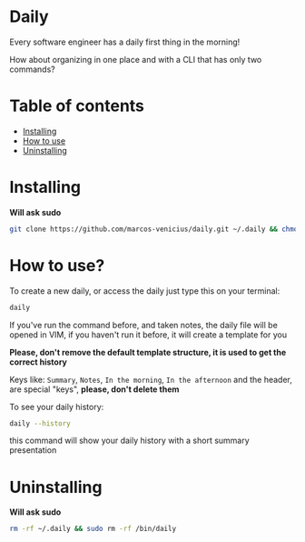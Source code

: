 # Daily

Every software engineer has a daily first thing in the morning!

How about organizing in one place and with a CLI that has only two commands?

# Table of contents

- [Installing](#installing)
- [How to use](#how-to-use)
- [Uninstalling](#uninstalling)

# Installing

**Will ask sudo**

```bash
git clone https://github.com/marcos-venicius/daily.git ~/.daily && chmod u+x ~/.daily/main.py && sudo ln -s ~/.daily/main.py /bin/daily && clear && daily --help
```

# How to use?

To create a new daily, or access the daily just type this on your terminal:

```bash
daily
```

If you've run the command before, and taken notes, the daily file will be opened in VIM, if you haven't run it before, it will create a template for you

**Please, don't remove the default template structure, it is used to get the correct history**

Keys like: `Summary`, `Notes`, `In the morning`, `In the afternoon` and the header, are special "keys", **please, don't delete them**

To see your daily history:

```bash
daily --history
```

this command will show your daily history with a short summary presentation

# Uninstalling

**Will ask sudo**

```bash
rm -rf ~/.daily && sudo rm -rf /bin/daily
```
